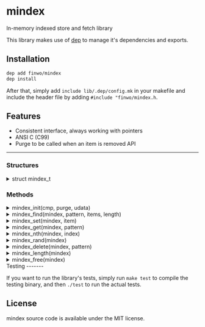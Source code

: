 mindex
======

In-memory indexed store and fetch library

This library makes use of [dep](https://github.com/finwo/dep) to manage it's
dependencies and exports.

Installation
------------

```sh
dep add finwo/mindex
dep install
```

After that, simply add `include lib/.dep/config.mk` in your makefile and include
the header file by adding `#include "finwo/mindex.h`.

Features
--------

- Consistent interface, always working with pointers
- ANSI C (C99)
- Purge to be called when an item is removed
API
---

### Structures

<details>
  <summary>struct mindex_t</summary>

  The main handle of the mindex instance

```C
struct mindex_t {
 int (*compare)(const void *a, const void *b, void *udata);
 void (*purge)(void *item, void *udata);
 void *udata;
 size_t length;
 size_t max;
 void **items;
};
```

</details>

### Methods

<details>
  <summary>mindex_init(cmp, purge, udata)</summary>

  Initialize a new in-memory index

```C
struct mindex_t * mindex_init(int (*compare)(const void *a, const void *b, void *udata), void (*purge)(void *item, void *udata), void *udata);
```

</details>
<details>
  <summary>mindex_find(mindex, pattern, items, length)</summary>

  Intended for internal use or advanced usage (like fetching both index &
  the pointer of the result)

```C
struct mindex_find_response * mindex_find(const struct mindex_t *mindex, const void *pattern, void **items, int length);
```

</details>
<details>
  <summary>mindex_set(mindex, item)</summary>

  Insert or replace an existing item

```C
void mindex_set(struct mindex_t *mindex, void *item);
```

</details>
<details>
  <summary>mindex_get(mindex, pattern)</summary>

  Simple query, fetch an entry in the index matching the pattern

```C
void * mindex_get(struct mindex_t *mindex, void *pattern);
```

</details>
<details>
  <summary>mindex_nth(mindex, index)</summary>

  Fetch the nth entry in the index

```C
void * mindex_nth(struct mindex_t *mindex, int index);
```

</details>
<details>
  <summary>mindex_rand(mindex)</summary>

  Retrieve a single random entry from the index

```C
void * mindex_rand(struct mindex_t *mindex);
```

</details>
<details>
  <summary>mindex_delete(mindex, pattern)</summary>

  Delete a single entry from the index matching the pattern

```C
void mindex_delete(struct mindex_t *mindex, void *pattern);
```

</details>
<details>
  <summary>mindex_length(mindex)</summary>

  The current amount of entries in the index

```C
size_t mindex_length(struct mindex_t *mindex);
```

</details>
<details>
  <summary>mindex_free(mindex)</summary>

  Purge all entries from the index and free the memory used

```C
void mindex_free(struct mindex_t *mindex);
```

</details>
Testing
-------

If you want to run the library's tests, simply run `make test` to compile
the testing binary, and then `./test` to run the actual tests.

License
-------

mindex source code is available under the MIT license.
